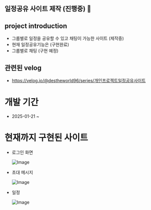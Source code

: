 ## 일정공유 사이트 제작 (진행중) 👋

## project introduction
- 그룹별로 일정을 공유할 수 있고 채팅이 가능한 사이트 (제작중)
- 현재 일정공유기능은 (구현완료)
- 그룹별로 채팅 (구현 예정)

## 관련된 velog
- https://velog.io/@destheworld96/series/개인프로젝트일정공유사이트

# 개발 기간
- 2025-01-21 ~

# 현재까지 구현된 사이트
- 로그인 화면

  
  ![Image](https://github.com/user-attachments/assets/211c9131-fbf0-49de-80e8-a8a9f8439454)
- 초대 메시지

  
  ![Image](https://github.com/user-attachments/assets/081136f4-3985-4aed-ad38-803800ccc443)
- 일정

  
  ![Image](https://github.com/user-attachments/assets/cc929f80-2824-4908-a3fb-a335e9bb55c9)
<!--

**Here are some ideas to get you started:**

🙋‍♀️ A short introduction - what is your organization all about?
🌈 Contribution guidelines - how can the community get involved?
👩‍💻 Useful resources - where can the community find your docs? Is there anything else the community should know?
🍿 Fun facts - what does your team eat for breakfast?
🧙 Remember, you can do mighty things with the power of [Markdown](https://docs.github.com/github/writing-on-github/getting-started-with-writing-and-formatting-on-github/basic-writing-and-formatting-syntax)
-->
